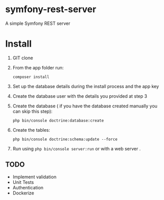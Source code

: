 # symfony-rest-server
A simple Symfony REST server


Install
========

1. GIT clone

2. From the app folder run:

   `composer install`

3. Set up the database details during the install process and the app key

4. Create the database user with the details you provided at step 3 

5. Create the database ( if you have the database created manually you can skip this step):
   
    `php bin/console doctrine:database:create`
    
        
6. Create the tables:
 
    `php bin/console doctrine:schema:update --force`
    
7. Run using `php bin/console server:run` or with a web server .

TODO
------
- Implement validation
- Unit Tests
- Authentication 
- Dockerize

